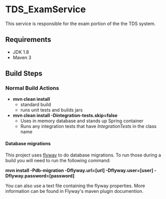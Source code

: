 # TDS_ExamService

This service is responsible for the exam portion of the the TDS system. 

## Requirements
* JDK 1.8
* Maven 3

## Build Steps

### Normal Build Actions

* **mvn clean install** 
	* standard build
	* runs unit tests and builds jars
* **mvn clean install -Dintegration-tests.skip=false**
	* Uses in memory database and stands up Spring container
	* Runs any integration tests that have *IntegrationTests* in the class name

#### Database migrations
This project uses [flyway](https://flywaydb.org/) to do database migrations.  To run those during a build you will need to run the following command:
  
**mvn install -Pdb-migration -Dflyway.url=[url] -Dflyway.user=[user] -Dflyway.password=[password]**

You can also use a text file containing the flyway properties.  More information can be found in Flyway's maven plugin documention.